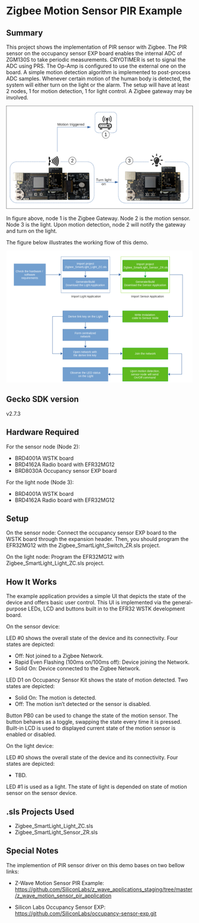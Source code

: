 # Zigbee Motion Sensor PIR Example #

## Summary ##

This project shows the implementation of PIR sensor with Zigbee. The PIR sensor on the occupancy sensor EXP board enables the internal ADC of ZGM130S to take periodic measurements. CRYOTIMER is set to signal the ADC using PRS. The Op-Amp is configured to use the external one on the board. A simple motion detection algorithm is implemented to post-process ADC samples. Whenever certain motion of the human body is detected, the system will either turn on the light or the alarm. The setup will have at least 2 nodes, 1 for motion detection, 1 for light control. A Zigbee gateway may be involved.

![zigbee](doc/Model.png)

In figure above, node 1 is the Zigbee Gateway. Node 2 is the motion sensor. Node 3 is the light. Upon motion detection, node 2 will notify the gateway and turn on the light.

The figure below illustrates the working flow of this demo.

![zigbee](doc/Flow_Steps.png)

## Gecko SDK version ##

v2.7.3

## Hardware Required ##

For the sensor node (Node 2):

- BRD4001A WSTK board
- BRD4162A Radio board with EFR32MG12
- BRD8030A Occupancy sensor EXP board

For the light node (Node 3):

- BRD4001A WSTK board
- BRD4162A Radio board with EFR32MG12

## Setup ##

On the sensor node: Connect the occupancy sensor EXP board to the WSTK board through the expansion header. Then, you should program the EFR32MG12 with the Zigbee_SmartLight_Switch_ZR.sls project.

On the light node: Program the EFR32MG12 with Zigbee_SmartLight_Light_ZC.sls project.

## How It Works ##

The example application provides a simple UI that depicts the state of the device and offers basic user control. This UI is implemented via the general-purpose LEDs, LCD and buttons built in to the EFR32 WSTK development board.

On the sensor device:

LED #0 shows the overall state of the device and its connectivity. Four states are depicted:

- Off: Not joined to a Zigbee Network.
- Rapid Even Flashing (100ms on/100ms off): Device joining the Network.
- Solid On: Device connected to the Zigbee Network.

LED D1 on Occupancy Sensor Kit shows the state of motion detected. Two states are depicted:

- Solid On: The motion is detected.
- Off: The motion isn’t detected or the sensor is disabled.

Button PB0 can be used to change the state of the motion sensor. The button behaves as a toggle, swapping the state every time it is pressed.
Built-in LCD is used to displayed current state of the motion sensor is enabled or disabled.

On the light device:

LED #0 shows the overall state of the device and its connectivity. Four states are depicted:

- TBD.

LED #1 is used as a light. The state of light is depended on state of motion sensor on the sensor device.

## .sls Projects Used ##

- Zigbee_SmartLight_Light_ZC.sls
- Zigbee_SmartLight_Sensor_ZR.sls

## Special Notes ##

The implemention of PIR sensor driver on this demo bases on two bellow links:

- Z-Wave Motion Sensor PIR Example:
<https://github.com/SiliconLabs/z_wave_applications_staging/tree/master/z_wave_motion_sensor_pir_application>

- Silicon Labs Occupancy Sensor EXP:
<https://github.com/SiliconLabs/occupancy-sensor-exp.git>
